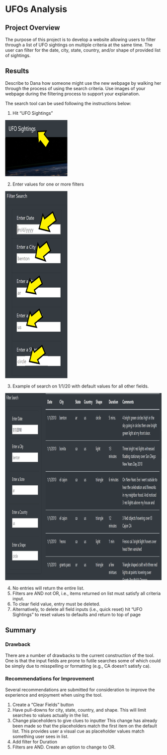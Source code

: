 # UFOs Analysis


## Project Overview

The purpose of this project is to develop a website allowing users to filter through a list of UFO sightings on multiple criteria at the same time.  The user can filter for the date, city, state, country, and/or shape of provided list of sightings.

## Results

Describe to Dana how someone might use the new webpage by walking her through the process of using the search criteria. Use images of your webpage during the filtering process to support your explanation.

The search tool can be used following the instructions below:

1.	Hit “UFO Sightings”

 <img src="https://github.com/honoruru/UFOs/blob/main/Challenge%20Images/top%20image2.png" width="200" height="180"/>

<p align="center">
 
</p>

2.	Enter values for one or more filters 

 <img src="https://github.com/honoruru/UFOs/blob/main/Challenge%20Images/Menu%20image2.png" width="200" height="600"/>

3.	Example of search on 1/1/20 with default values for all other fields.
 
 <img src="https://github.com/honoruru/UFOs/blob/main/Challenge%20Images/page%20image.PNG" width="600" height="600"/>


4.	No entries will return the entire list.
5.	Filters are AND not OR, i.e., items returned on list must satisfy all criteria input.
6.	To clear field value, entry must be deleted.
7.	Alternatively, to delete all field inputs (i.e., quick reset) hit “UFO Sightings” to reset values to defaults and return to top of page

## Summary

### Drawback 

There are a number of drawbacks to the current construction of the tool. One is that the input fields are prone to futile searches some of which could be simply due to misspelling or formatting (e.g., CA doesn’t satisfy ca).


### Recommendations for Improvement
Several recommendations are submitted for consideration to improve the experience and enjoyment when using the tool.
1.	Create a “Clear Fields” button
2.	Have pull-downs for city, state, country, and shape. This will limit searches to values actually in the list. 
3.	Change placeholders to give clues to inputter This change has already been made so that the placeholders match the first item on the default list.  This provides user a visual cue as placeholder values match something user sees in list. 
4.	Add filter for Duration
5.	Filters are AND. Create an option to change to OR.

